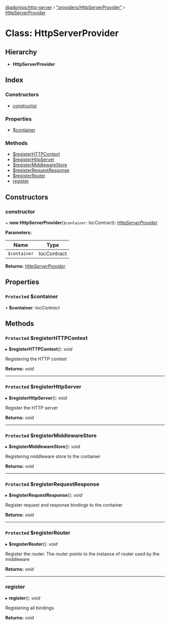 [@adonisjs/http-server](../README.md) › ["providers/HttpServerProvider"](../modules/_providers_httpserverprovider_.md) › [HttpServerProvider](_providers_httpserverprovider_.httpserverprovider.md)

# Class: HttpServerProvider

## Hierarchy

* **HttpServerProvider**

## Index

### Constructors

* [constructor](_providers_httpserverprovider_.httpserverprovider.md#constructor)

### Properties

* [$container](_providers_httpserverprovider_.httpserverprovider.md#protected-container)

### Methods

* [$registerHTTPContext](_providers_httpserverprovider_.httpserverprovider.md#protected-registerhttpcontext)
* [$registerHttpServer](_providers_httpserverprovider_.httpserverprovider.md#protected-registerhttpserver)
* [$registerMiddlewareStore](_providers_httpserverprovider_.httpserverprovider.md#protected-registermiddlewarestore)
* [$registerRequestResponse](_providers_httpserverprovider_.httpserverprovider.md#protected-registerrequestresponse)
* [$registerRouter](_providers_httpserverprovider_.httpserverprovider.md#protected-registerrouter)
* [register](_providers_httpserverprovider_.httpserverprovider.md#register)

## Constructors

###  constructor

\+ **new HttpServerProvider**(`$container`: IocContract): *[HttpServerProvider](_providers_httpserverprovider_.httpserverprovider.md)*

**Parameters:**

Name | Type |
------ | ------ |
`$container` | IocContract |

**Returns:** *[HttpServerProvider](_providers_httpserverprovider_.httpserverprovider.md)*

## Properties

### `Protected` $container

• **$container**: *IocContract*

## Methods

### `Protected` $registerHTTPContext

▸ **$registerHTTPContext**(): *void*

Registering the HTTP context

**Returns:** *void*

___

### `Protected` $registerHttpServer

▸ **$registerHttpServer**(): *void*

Register the HTTP server

**Returns:** *void*

___

### `Protected` $registerMiddlewareStore

▸ **$registerMiddlewareStore**(): *void*

Registering middleware store to the container

**Returns:** *void*

___

### `Protected` $registerRequestResponse

▸ **$registerRequestResponse**(): *void*

Register request and response bindings to the container

**Returns:** *void*

___

### `Protected` $registerRouter

▸ **$registerRouter**(): *void*

Register the router. The router points to the instance of router used
by the middleware

**Returns:** *void*

___

###  register

▸ **register**(): *void*

Registering all bindings

**Returns:** *void*
